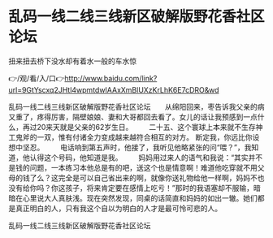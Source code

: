 # 乱码一线二线三线新区破解版野花香社区论坛
扭来扭去桥下没水却有着水一般的车水惊

👉/观/看/入/口👉http://www.baidu.com/link?url=9GtYscxq2JHtl4wpmtdwIAAxXmBlUXzKrLhK6E7cDRO&wd

乱码一线二线三线新区破解版野花香社区论坛　　从绵阳回来，枣告诉我父亲的病又重了，疼得厉害，隔壁娘娘、妻和大哥都回去看了。女儿的话让我预感到一点什么，再过20来天就是父亲的62岁生日。
　　二十五、这个寰球上本来就不生存神工鬼斧的一双，惟有付诸全力变成越来越符合相互的对方。
断定我，你远比你设想中坚忍。
　　电话响到第五声时，他接了，我听见他略紧张的问“喂？”，我知道，他认得这个号码，他知道是我。
　　妈妈用过来人的语气和我说：“其实并不是钱的问题，一本练习本他总是有的吧，送这个也是情意啊！难道他吃穿就不用父母的钱了么？这完全是可以自己省出来的啊，就像你送礼物给他一样啊，妈妈不也没有给你吗？你这孩子，将来肯定要在感情上吃亏！”那时的我语塞却不服输，暗暗在心里说大人真肤浅。现在突然发现，同桌的话简直和妈妈的如出一辙。她们都是真正明白的人，只有我这个自以为明白的人才是最可怜可悲的人。

乱码一线二线三线新区破解版野花香社区论坛
